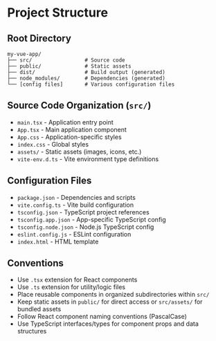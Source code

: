 # Project Structure

## Root Directory
```
my-vue-app/
├── src/                 # Source code
├── public/              # Static assets
├── dist/                # Build output (generated)
├── node_modules/        # Dependencies (generated)
└── [config files]       # Various configuration files
```

## Source Code Organization (`src/`)
- `main.tsx` - Application entry point
- `App.tsx` - Main application component
- `App.css` - Application-specific styles
- `index.css` - Global styles
- `assets/` - Static assets (images, icons, etc.)
- `vite-env.d.ts` - Vite environment type definitions

## Configuration Files
- `package.json` - Dependencies and scripts
- `vite.config.ts` - Vite build configuration
- `tsconfig.json` - TypeScript project references
- `tsconfig.app.json` - App-specific TypeScript config
- `tsconfig.node.json` - Node.js TypeScript config
- `eslint.config.js` - ESLint configuration
- `index.html` - HTML template

## Conventions
- Use `.tsx` extension for React components
- Use `.ts` extension for utility/logic files
- Place reusable components in organized subdirectories within `src/`
- Keep static assets in `public/` for direct access or `src/assets/` for bundled assets
- Follow React component naming conventions (PascalCase)
- Use TypeScript interfaces/types for component props and data structures
